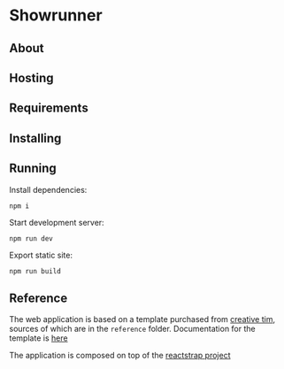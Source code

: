 # Showrunner

## About

## Hosting

## Requirements

## Installing

## Running
Install dependencies: 

```
npm i
```

Start development server:
```
npm run dev
```

Export static site:
```
npm run build
```

## Reference
The web application is based on a template purchased from [creative tim](https://www.creative-tim.com/product/nextjs-argon-dashboard-pro), sources of which are in the `reference` folder.
Documentation for the template is [here](https://www.creative-tim.com/learning-lab/nextjs/overview/argon-dashboard)

The application is composed on top of the [reactstrap project](https://reactstrap.github.io)